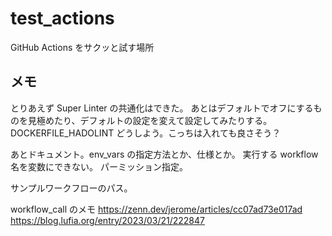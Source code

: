# test_actions

GitHub Actions をサクッと試す場所

## メモ

とりあえず Super Linter の共通化はできた。
あとはデフォルトでオフにするものを見極めたり、デフォルトの設定を変えて設定してみたりする。
DOCKERFILE_HADOLINT どうしよう。こっちは入れても良さそう？

あとドキュメント。env_vars の指定方法とか、仕様とか。
実行する workflow 名を変数にできない。
パーミッション指定。

サンプルワークフローのパス。

workflow_call のメモ
https://zenn.dev/jerome/articles/cc07ad73e017ad
https://blog.lufia.org/entry/2023/03/21/222847
